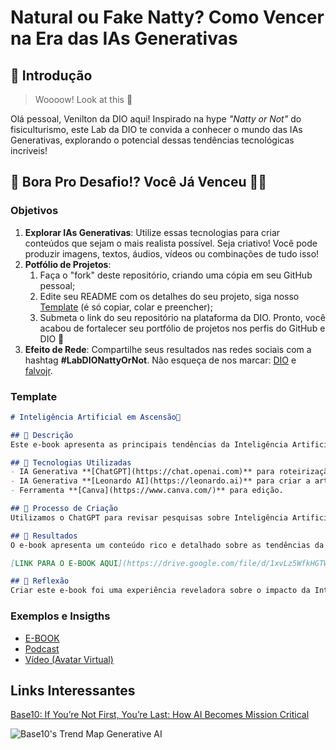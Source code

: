 # Natural ou Fake Natty? Como Vencer na Era das IAs Generativas

## 🚀 Introdução

> Woooow! Look at this 👀

Olá pessoal, Venilton da DIO aqui! Inspirado na hype _"Natty or Not"_ do fisiculturismo, este Lab da DIO te convida a conhecer o mundo das IAs Generativas, explorando o potencial dessas tendências tecnológicas incríveis!

## 🎯 Bora Pro Desafio!? Você Já Venceu 💪🤓

### Objetivos

1. **Explorar IAs Generativas**: Utilize essas tecnologias para criar conteúdos que sejam o mais realista possível. Seja criativo! Você pode produzir imagens, textos, áudios, vídeos ou combinações de tudo isso!
1. **Potfólio de Projetos**:
    1. Faça o "fork" deste repositório, criando uma cópia em seu GitHub pessoal;
    2. Edite seu README com os detalhes do seu projeto, siga nosso [Template](#template) (é só copiar, colar e preencher);
    3. Submeta o link do seu repositório na plataforma da DIO. Pronto, você acabou de fortalecer seu portfólio de projetos nos perfis do GitHub e DIO 🚀
1. **Efeito de Rede**: Compartilhe seus resultados nas redes sociais com a hashtag **#LabDIONattyOrNot**. Não esqueça de nos marcar: [DIO](https://www.linkedin.com/school/dio-makethechange) e [falvojr](https://www.linkedin.com/in/falvojr).

### Template

```markdown
# Inteligência Artificial em Ascensão🌌

## 📒 Descrição
Este e-book apresenta as principais tendências da Inteligência Artificial e como elas estão impactando diferentes setores da sociedade. Exploramos desde a IA generativa até a automação inteligente, ética e regulamentação, fornecendo insights valiosos para entender o futuro dessa tecnologia.

## 🤖 Tecnologias Utilizadas
- IA Generativa **[ChatGPT](https://chat.openai.com)** para roteirização;
- IA Generativa **[Leonardo AI](https://leonardo.ai)** para criar a arte visual do e-book;
- Ferramenta **[Canva](https://www.canva.com/)** para edição.

## 🧐 Processo de Criação
Utilizamos o ChatGPT para revisar pesquisas sobre Inteligência Artificial, estruturar o conteúdo e aprimorar as ideias apresentadas. O Leonardo AI foi empregado para gerar imagens exclusivas e ilustrar os conceitos abordados. Por fim, a montagem e edição final do e-book foram realizadas no Canva, garantindo um formato acessível e profissional.

## 🚀 Resultados
O e-book apresenta um conteúdo rico e detalhado sobre as tendências da Inteligência Artificial, demonstrando como essa tecnologia pode ser aplicada em diferentes setores. Além disso, conta com um design futurista e imagens criadas por IA, proporcionando uma experiência visual inovadora e envolvente.

[LINK PARA O E-BOOK AQUI](https://drive.google.com/file/d/1xvLz5WfkHGTWjUxhVTiIybKPFTYaj6he/view?usp=sharing)

## 💭 Reflexão
Criar este e-book foi uma experiência reveladora sobre o impacto da Inteligência Artificial e seu potencial de transformação. Através deste material, buscamos oferecer conhecimento acessível e relevante, incentivando uma compreensão mais profunda sobre como a IA está moldando o futuro.

```

### Exemplos e Insigths

- [E-BOOK](/exemplos/E-BOOK.md)
- [Podcast](/exemplos/PODCAST.md)
- [Vídeo (Avatar Virtual)](/exemplos/VIDEO.md)

## Links Interessantes

[Base10: If You’re Not First, You’re Last: How AI Becomes Mission Critical](https://base10.vc/post/generative-ai-mission-critical/)

![Base10's Trend Map Generative AI](https://github.com/digitalinnovationone/lab-natty-or-not/assets/730492/f4df26e8-f8f7-4419-8252-c69d73ea930c)
